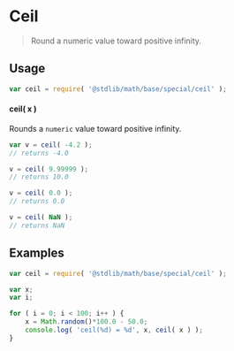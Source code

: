 Ceil
===

> Round a numeric value toward positive infinity.


<!-- <usage> -->
## Usage

``` javascript
var ceil = require( '@stdlib/math/base/special/ceil' );
```

#### ceil( x )

Rounds a `numeric` value toward positive infinity.

``` javascript
var v = ceil( -4.2 );
// returns -4.0

v = ceil( 9.99999 );
// returns 10.0

v = ceil( 0.0 );
// returns 0.0

v = ceil( NaN );
// returns NaN
```

<!-- </usage> -->


<!-- <examples> -->
## Examples

``` javascript
var ceil = require( '@stdlib/math/base/special/ceil' );

var x;
var i;

for ( i = 0; i < 100; i++ ) {
    x = Math.random()*100.0 - 50.0;
    console.log( 'ceil(%d) = %d', x, ceil( x ) );
}
```

<!-- </examples> -->


<!-- <links> -->
<!-- </links> -->
